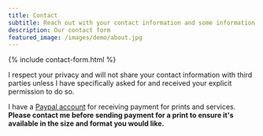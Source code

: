 ```yaml
---
title: Contact
subtitle: Reach out with your contact information and some information about what you're looking for.
description: Our contact form
featured_image: /images/demo/about.jpg
---
```

<script src="https://www.google.com/recaptcha/api.js"></script>
{% include contact-form.html %}

I respect your privacy and will not share your contact information with third parties unless I have specifically asked for and received your explicit permission to do so.

I have a [Paypal account](https://paypal.me/rossmclendonphoto) for receiving payment for prints and services.  **Please contact me before sending payment for a print to ensure it's available in the size and format you would like.**
